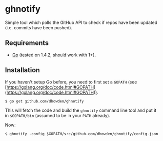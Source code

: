 # ghnotify

Simple tool which polls the GitHub API to check if repos have been updated (i.e. commits have been pushed).

## Requirements

* [Go](http://golang.org/dl/) (tested on 1.4.2, should work with 1+).

## Installation

If you haven't setup Go before, you need to first set a `GOPATH` (see [https://golang.org/doc/code.html#GOPATH](https://golang.org/doc/code.html#GOPATH)).

    $ go get github.com/dhowden/ghnotify

This will fetch the code and build the `ghnotify` command line tool and put it in `$GOPATH/bin` (assumed to be in your `PATH` already).

Now:

    $ ghnotify -config $GOPATH/src/github.com/dhowden/ghnotify/config.json
